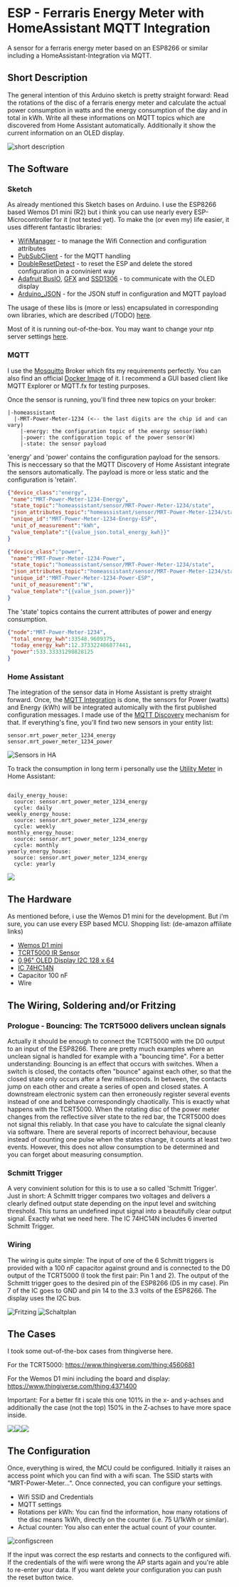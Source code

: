 # ESP - Ferraris Energy Meter with HomeAssistant MQTT Integration
A sensor for a ferraris energy meter based on an ESP8266 or similar including a HomeAssistant-Integration via MQTT.

## Short Description
The general intention of this Arduino sketch is pretty straight forward: Read the rotations of the disc of a ferraris energy meter and calculate the actual power consumption in watts and the energy consumption of the day and in total in kWh. Write all these informations on MQTT topics which are discovered from Home Assistant automatically. Additionally it show the current information on an OLED display.

![short description](https://github.com/mrebbert/FerrarisPowerMeter/blob/master/images/short_description.png?raw=true)

## The Software

### Sketch
As already mentioned this Sketch bases on Arduino. I use the ESP8266 based Wemos D1 mini (R2) but i think you can use nearly every ESP-Microcontroller for it (not tested yet).
To make the (or even my) life easier, it uses different fantastic libraries:
* [WifiManager](https://github.com/tzapu/WiFiManager) - to manage the Wifi Connection and configuration attributes
* [PubSubClient](https://github.com/knolleary/pubsubclient) - for the MQTT handling
* [DoubleResetDetect](https://github.com/jenscski/DoubleResetDetect) - to reset the ESP and delete the stored configuration in a convinient way
* [Adafruit BusIO](https://github.com/adafruit/Adafruit_BusIO), [GFX](https://github.com/adafruit/Adafruit-GFX-Library) and [SSD1306](https://github.com/adafruit/Adafruit_SSD1306) - to communicate with the OLED display
* [Arduino_JSON](https://github.com/arduino-libraries/Arduino_JSON) - for the JSON stuff in configuration and MQTT payload

The usage of these libs is (more or less) encapsulated in corresponding own libraries, which are described (/TODO) [here](lib/README.md).

Most of it is running out-of-the-box. You may want to change your ntp server settings [here](https://github.com/mrebbert/FerrarisPowerMeter/blob/c33aa84eea5acad4d4f4d60f85a32ed460087d44/lib/NTPTime/NTPTime.h#L8).

### MQTT
I use the [Mosquitto](https://mosquitto.org/) Broker which fits my requirements perfectly. You can also find an official [Docker Image](https://hub.docker.com/_/eclipse-mosquitto) of it.
I recommend a GUI based client like MQTT Explorer or MQTT.fx for testing purposes.

Once the sensor is running, you'll find three new topics on your broker:
```
|-homeassistant
  |-MRT-Power-Meter-1234 (<-- the last digits are the chip id and can vary)
    |-energy: the configuration topic of the energy sensor(kWh)
    |-power: the configuration topic of the power sensor(W)
    |-state: the sensor payload
```
'energy' and 'power' contains the configuration payload for the sensors. This is neccessary so that the MQTT Discovery of Home Assistant integrate the sensors automatically. The payload is more or less static and the configuration is 'retain'.
```json
{"device_class":"energy",
 "name":"MRT-Power-Meter-1234-Energy",
 "state_topic":"homeassistant/sensor/MRT-Power-Meter-1234/state",
 "json_attributes_topic":"homeassistant/sensor/MRT-Power-Meter-1234/state",
 "unique_id":"MRT-Power-Meter-1234-Energy-ESP",
 "unit_of_measurement":"kWh",
 "value_template":"{{value_json.total_energy_kwh}}"
}
```
```json
{"device_class":"power",
 "name":"MRT-Power-Meter-1234-Power",
 "state_topic":"homeassistant/sensor/MRT-Power-Meter-1234/state",
 "json_attributes_topic":"homeassistant/sensor/MRT-Power-Meter-1234/state",
 "unique_id":"MRT-Power-Meter-1234-Power-ESP",
 "unit_of_measurement":"W",
 "value_template":"{{value_json.power}}"
}
```
The 'state' topics contains the current attributes of power and energy consumption.
```json
{"node":"MRT-Power-Meter-1234",
 "total_energy_kwh":33548.9609375,
 "today_energy_kwh":12.373322486877441,
 "power":533.33331298828125
}
```

### Home Assistant
The integration of the sensor data in Home Assistant is pretty straight forward. Once, the [MQTT Integration](https://www.home-assistant.io/integrations/mqtt/) is done, the sensors for Power (watts) and Energy (kWh) will be integrated automically with the first published configuration messages. I made use of the [MQTT Discovery](https://www.home-assistant.io/docs/mqtt/discovery/) mechanism for that.
If everything's fine, you'll find two new sensors in your entity list:
```
sensor.mrt_power_meter_1234_energy
sensor.mrt_power_meter_1234_power
```
![Sensors in HA](images/ha_sensors.png)

To track the consumption in long term i personally use the [Utility Meter](https://www.home-assistant.io/integrations/utility_meter/) in Home Assistant:
```

daily_energy_house:
  source: sensor.mrt_power_meter_1234_energy
  cycle: daily
weekly_energy_house:
  source: sensor.mrt_power_meter_1234_energy
  cycle: weekly
monthly_energy_house:
  source: sensor.mrt_power_meter_1234_energy
  cycle: monthly
yearly_energy_house:
  source: sensor.mrt_power_meter_1234_energy
  cycle: yearly
```
![](images/ha_ovierview.png)
## The Hardware
As mentioned before, i use the Wemos D1 mini for the development. But i'm sure, you can use every ESP based MCU.
Shopping list: (de-amazon affiliate links)
* [Wemos D1 mini](https://amzn.to/3byhRtT)
* [TCRT5000 IR Sensor](https://amzn.to/3rDFhUo)
* [0,96" OLED Display I2C 128 x 64](https://amzn.to/2PUW1sj)
* [IC 74HC14N](https://amzn.to/3vcr033)
* Capacitor 100 nF
* Wire

## The Wiring, Soldering and/or Fritzing

### Prologue - Bouncing: The TCRT5000 delivers unclean signals
Actually it should be enough to connect the TCRT5000 with the D0 output to an input of the ESP8266. There are pretty much examples where an unclean signal is handled for example with a "bouncing time".
For a better understanding: Bouncing is an effect that occurs with switches. When a switch is closed, the contacts often "bounce" against each other, so that the closed state only occurs after a few milliseconds. In between, the contacts jump on each other and create a series of open and closed states. A downstream electronic system can then erroneously register several events instead of one and behave correspondingly chaotically.
This is exactly what happens with the TCRT5000. When the rotating disc of the power meter changes from the reflective silver state to the red bar, the TCRT5000 does not signal this reliably. In that case you have to calculate the signal cleanly via software. There are several reports of incorrect behaviour, because instead of counting one pulse when the states change, it counts at least two events. However, this does not allow consumption to be determined and you can forget about measuring consumption.
### Schmitt Trigger
A very convinient solution for this is to use a so called 'Schmitt Trigger'. Just in short: A Schmitt trigger compares two voltages and delivers a clearly defined output state depending on the input level and switching threshold. This turns an undefined input signal into a beautifully clear output signal. Exactly what we need here. The IC 74HC14N includes 6 inverted Schmitt Trigger.

### Wiring
The wiring is quite simple: The input of one of the 6 Schmitt triggers is provided with a 100 nF capacitor against ground and is connected to the D0 output of the TCRT5000 (I took the first pair: Pin 1 and 2). The output of the Schmitt trigger goes to the desired pin of the ESP8266 (D5 in my case). Pin 7 of the IC goes to GND and pin 14 to the 3.3 volts of the ESP8266. The display uses the I2C bus.

![Fritzing](images/Ferrarissensor_Steckplatine.png)
![Schaltplan](images/Ferrariscounter_Schaltplan.png)

## The Cases
I took some out-of-the-box cases from thingiverse here.

For the TCRT5000: https://www.thingiverse.com/thing:4560681

For the Wemos D1 mini including the board and display: https://www.thingiverse.com/thing:4371400

Important: For a better fit i scale this one 101% in the x- and y-achses and additionally the case (not the top) 150% in the Z-achses to have more space inside.

![](images/complete.png)![](images/irsensor.png)![](images/head_unit.jpeg)

## The Configuration
Once, everything is wired, the MCU could be configured. Initially it raises an access point which you can find with a wifi scan. The SSID starts with "MRT-Power-Meter...". Once connected, you can configure your settings.
* Wifi SSID and Credentials
* MQTT settings
* Rotations per kWh: You can find the information, how many rotations of the disc means 1kWh, directly on the counter (i.e. 75 U/1kWh or similar). 
* Actual counter: You also can enter the actual count of your counter.

![configscreen](images/configuration.png)


If the input was correct the esp restarts and connects to the configured wifi. If the credentials of the wifi were wrong the AP starts again and you're able to re-enter your data. 
If you want delete your configuration you can push the reset button twice.